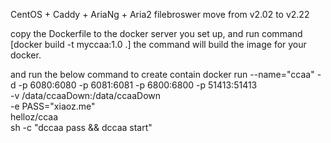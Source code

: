 CentOS + Caddy + AriaNg + Aria2
filebroswer move from v2.02 to v2.22

copy the Dockerfile to the docker server you set up, and run command [docker build -t myccaa:1.0 .]
the command will build the image for your docker.

and run the below command to create contain
docker run --name="ccaa" -d -p 6080:6080 -p 6081:6081 -p 6800:6800 -p 51413:51413 \
    -v /data/ccaaDown:/data/ccaaDown \
    -e PASS="xiaoz.me" \
    helloz/ccaa \
    sh -c "dccaa pass && dccaa start"

